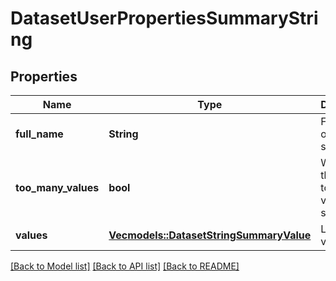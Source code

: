 # DatasetUserPropertiesSummaryString

## Properties

Name | Type | Description | Notes
------------ | ------------- | ------------- | -------------
**full_name** | **String** | Full name of the string | 
**too_many_values** | **bool** | Whether there are too many values to show | 
**values** | [**Vec<models::DatasetStringSummaryValue>**](_DatasetStringSummaryValue.md) | List of values | 

[[Back to Model list]](../README.md#documentation-for-models) [[Back to API list]](../README.md#documentation-for-api-endpoints) [[Back to README]](../README.md)


